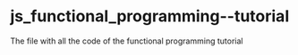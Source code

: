 # js_functional_programming--tutorial
The file with all the code of the functional programming tutorial
